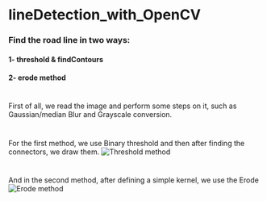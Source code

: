 # lineDetection_with_OpenCV

### Find the road line in two ways:
#### 1- threshold & findContours
#### 2- erode method

#
First of all, we read the image and perform some steps on it, such as Gaussian/median Blur and Grayscale conversion.
#

For the first method, we use Binary threshold and then after finding the connectors, we draw them.
![Threshold method](https://github.com/Hpouralireza/lineDetection_with_OpenCV/assets/47522202/4cff5361-ec66-4b95-be17-ecdb9627d2ab)

#

And in the second method, after defining a simple kernel, we use the Erode
![Erode method](https://github.com/Hpouralireza/lineDetection_with_OpenCV/assets/47522202/c6710163-0afd-4c08-9af9-f2a00bfcbae6)
